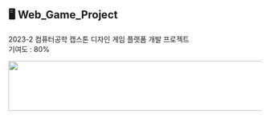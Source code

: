 ## 🖥 Web_Game_Project

2023-2 컴퓨터공학 캡스톤 디자인 게임 플랫폼 개발 프로젝트 <br>
기여도 : 80% 

<img src="https://github.com/yejinsohn/Web_Game_Project/assets/104317217/40ebc376-358f-4960-8b39-d002adef3f21" width="550" height="100"/>
